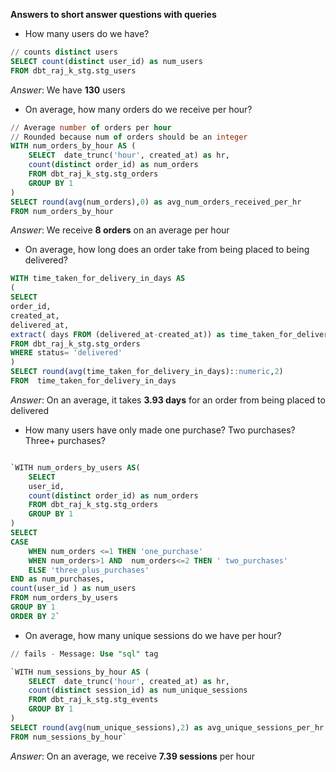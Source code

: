 **Answers to short answer questions with queries**

- How many users do we have?

```sql
// counts distinct users
SELECT count(distinct user_id) as num_users
FROM dbt_raj_k_stg.stg_users
```
*Answer*: We have **130** users 

- On average, how many orders do we receive per hour?

```sql
// Average number of orders per hour
// Rounded because num of orders should be an integer
WITH num_orders_by_hour AS (
    SELECT  date_trunc('hour', created_at) as hr, 
    count(distinct order_id) as num_orders
    FROM dbt_raj_k_stg.stg_orders
    GROUP BY 1
)
SELECT round(avg(num_orders),0) as avg_num_orders_received_per_hr
FROM num_orders_by_hour
```
*Answer*: We receive **8 orders** on an average per hour



- On average, how long does an order take from being placed to being delivered?

```sql
WITH time_taken_for_delivery_in_days AS
(
SELECT 
order_id,
created_at,
delivered_at,
extract( days FROM (delivered_at-created_at)) as time_taken_for_delivery_in_days
FROM dbt_raj_k_stg.stg_orders 
WHERE status= 'delivered'
)
SELECT round(avg(time_taken_for_delivery_in_days)::numeric,2)
FROM  time_taken_for_delivery_in_days
```
*Answer*: On an average, it takes **3.93 days** for an order from being placed to delivered



- How many users have only made one purchase? Two purchases? Three+ purchases?

```sql

`WITH num_orders_by_users AS(
    SELECT 
    user_id,
    count(distinct order_id) as num_orders
    FROM dbt_raj_k_stg.stg_orders 
    GROUP BY 1
)
SELECT 
CASE 
    WHEN num_orders <=1 THEN 'one_purchase'
    WHEN num_orders>1 AND  num_orders<=2 THEN ' two_purchases'
    ELSE 'three_plus_purchases' 
END as num_purchases,
count(user_id ) as num_users
FROM num_orders_by_users 
GROUP BY 1
ORDER BY 2`

```



- On average, how many unique sessions do we have per hour?

```sql
// fails - Message: Use "sql" tag

`WITH num_sessions_by_hour AS (
    SELECT  date_trunc('hour', created_at) as hr, 
    count(distinct session_id) as num_unique_sessions
    FROM dbt_raj_k_stg.stg_events
    GROUP BY 1
)
SELECT round(avg(num_unique_sessions),2) as avg_unique_sessions_per_hr
FROM num_sessions_by_hour`

```
*Answer*: On an average, we receive **7.39 sessions** per hour